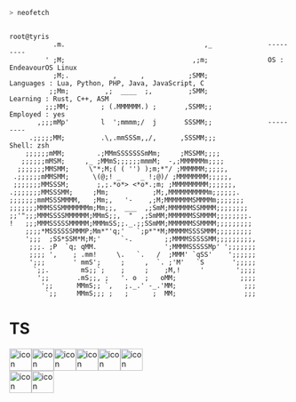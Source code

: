 ```sh
> neofetch
```

```
                                                                 root@tyris 
           .m.                                   ,_              --------- 
         ' ;M;                                ,;m;               OS : EndeavourOS Linux
           ;M;.           ,      ,           ;SMM;               Languages : Lua, Python, PHP, Java, JavaScript, C
          ;;Mm;         ,;  ____  ;,         ;SMM;               Learning : Rust, C++, ASM
         ;;;MM;        ; (.MMMMMM.) ;       ,SSMM;;              Employed : yes
       ,;;;mMp'        l  ';mmmm;/  j       SSSMM;;              ---------
     .;;;;;MM;         .\,.mmSSSm,,/,      ,SSSMM;;;             Shell: zsh
    ;;;;;;mMM;        .;MMmSSSSSSSmMm;     ;MSSMM;;;;            
   ;;;;;;mMSM;     ,_ ;MMmS;;;;;;mmmM;  -,;MMMMMMm;;;;           
  ;;;;;;;MMSMM;     \"*;M;( ( '') );m;*"/ ;MMMMMM;;;;;,          
 .;;;;;;mMMSMM;      \(@;! _     _ !;@)/ ;MMMMMMMM;;;;;,           
 ;;;;;;;MMSSSM;       ;,;.*o*> <*o*.;m; ;MMMMMMMMM;;;;;;,         
.;;;;;;;MMSSSMM;     ;Mm;           ;M;,MMMMMMMMMMm;;;;;;.        
;;;;;;;mmMSSSMMMM,   ;Mm;,   '-    ,;M;MMMMMMMSMMMMm;;;;;;;       
;;;;;;;MMMSSSMMMMMMMm;Mm;;,  ___  ,;SmM;MMMMMMSSMMMM;;;;;;;;       
;;'";;;MMMSSSSMMMMMM;MMmS;;,  "  ,;SmMM;MMMMMMSSMMMM;;;;;;;;.  
!   ;;;MMMSSSSSMMMMM;MMMmSS;;._.;;SSmMM;MMMMMMSSMMMM;;;;;;;;;     
    ;;;;*MSSSSSSMMMP;Mm*"'q;'   `;p*"*M;MMMMMSSSSMMM;;;;;;;;;     
    ';;;  ;SS*SSM*M;M;'     `-.        ;;MMMMSSSSSMM;;;;;;;;;,   
     ;;;. ;P  `q; qMM.                 ';MMMMSSSSSMp' ';;;;;;;   
     ;;;; ',    ; .mm!     \.   `.   /  ;MMM' `qSS'    ';;;;;;
     ';;;       ' mmS';     ;     ,  `. ;'M'   `S       ';;;;;
      `;;.        mS;;`;    ;     ;    ;M,!     '        ';;;;
       ';;       .mS;;, ;   '. o  ;   oMM;                ;;;;
        ';;      MMmS;; `,   ;._.' -_.'MM;                 ;;;
         `;;     MMmS;;; ;   ;      ;  MM;                 ;;;

```
# TS
<div style="display: flex; align-items: flex-start;"><img src="https://techstack-generator.vercel.app/js-icon.svg" alt="icon" width="40" height="40" /><img src="https://techstack-generator.vercel.app/react-icon.svg" alt="icon" width="40" height="40" /><img src="https://techstack-generator.vercel.app/python-icon.svg" alt="icon" width="40" height="40" /><img src="https://techstack-generator.vercel.app/java-icon.svg" alt="icon" width="40" height="40" /><img src="https://techstack-generator.vercel.app/raspberrypi-icon.svg" alt="icon" width="40" height="40" /><img src="https://techstack-generator.vercel.app/restapi-icon.svg" alt="icon" width="40" height="40" /></div><div style="display: flex; align-items: flex-start;"><img src="https://techstack-generator.vercel.app/mysql-icon.svg" alt="icon" width="40" height="40" /><img src="https://techstack-generator.vercel.app/cpp-icon.svg" alt="icon" width="40" height="40" /></div>
